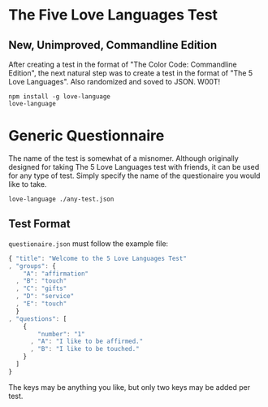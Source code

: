 The Five Love Languages Test
===

New, Unimproved, Commandline Edition
---

After creating a test in the format of "The Color Code: Commandline Edition", the next natural step was to create a test in the format of "The 5 Love Languages". Also randomized and soved to JSON. W00T!

    npm install -g love-language
    love-language

Generic Questionnaire
===

The name of the test is somewhat of a misnomer.
Although originally designed for taking The 5 Love Languages test with friends,
it can be used for any type of test.
Simply specify the name of the questionaire you would like to take.

    love-language ./any-test.json

Test Format
---

`questionaire.json` must follow the example file:

```javascript
{ "title": "Welcome to the 5 Love Languages Test"
, "groups": {
    "A": "affirmation"
  , "B": "touch"
  , "C": "gifts"
  , "D": "service"
  , "E": "touch"
  }
, "questions": [
    {
        "number": "1"
      , "A": "I like to be affirmed."
      , "B": "I like to be touched."
    }
  ]
}
```

The keys may be anything you like, but only two keys may be added per test.
